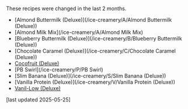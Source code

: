 These recipes were changed in the last 2 months.

 * [Almond Buttermilk (Deluxe)](/ice-creamery/A/Almond Buttermilk (Deluxe))
 * [Almond Milk Mix](/ice-creamery/A/Almond Milk Mix)
 * [Blueberry Buttermilk (Deluxe)](/ice-creamery/B/Blueberry Buttermilk (Deluxe))
 * [Chocolate Caramel (Deluxe)](/ice-creamery/C/Chocolate Caramel (Deluxe))
 * [Cocofruit (Deluxe)](/ice-creamery/C/Cocofruit (Deluxe))
 * [PB Swirl](/ice-creamery/P/PB Swirl)
 * [Slim Banana (Deluxe)](/ice-creamery/S/Slim Banana (Deluxe))
 * [Vanilla Protein (Deluxe)](/ice-creamery/V/Vanilla Protein (Deluxe))
 * [Vanil-Low (Deluxe)](/ice-creamery/V/Vanil-Low (Deluxe))

[last updated 2025-05-25]
